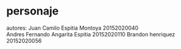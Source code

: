 # personaje
autores: Juan Camilo Espitia Montoya 20152020040  
         Andres Fernando Angarita Espitia 20152020110
         Brandon henriquez 20152020056
